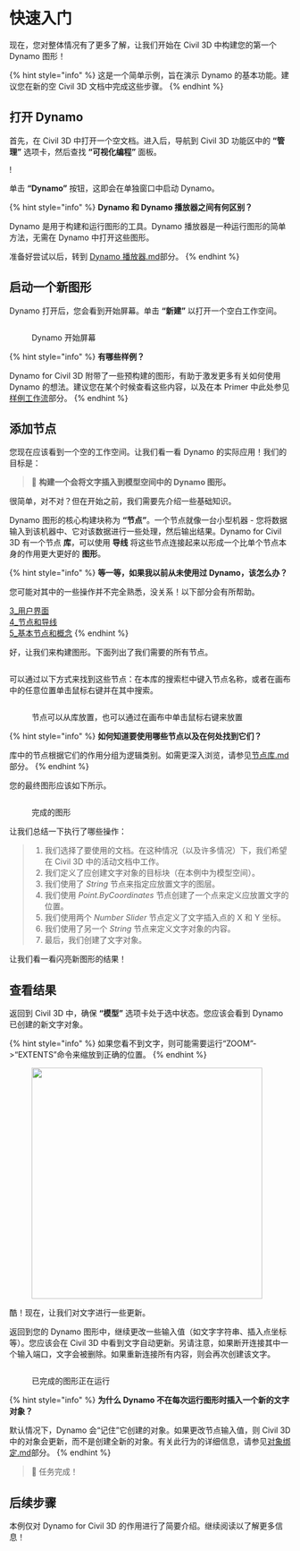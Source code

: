 # 快速入门

现在，您对整体情况有了更多了解，让我们开始在 Civil 3D 中构建您的第一个 Dynamo 图形！

{% hint style="info" %}
这是一个简单示例，旨在演示 Dynamo 的基本功能。建议您在新的空 Civil 3D 文档中完成这些步骤。
{% endhint %} 

## 打开 Dynamo

首先，在 Civil 3D 中打开一个空文档。进入后，导航到 Civil 3D 功能区中的 **“管理”** 选项卡，然后查找 **“可视化编程”** 面板。

\![](<../.gitbook/assets/image (7).png>)

单击 **“Dynamo”** 按钮，这即会在单独窗口中启动 Dynamo。

{% hint style="info" %}
 **Dynamo 和 Dynamo 播放器之间有何区别？**

Dynamo 是用于构建和运行图形的工具。Dynamo 播放器是一种运行图形的简单方法，无需在 Dynamo 中打开这些图形。

准备好尝试以后，转到 [Dynamo 播放器.md](dynamo-player.md "mention")部分。
{% endhint %} 

## 启动一个新图形

Dynamo 打开后，您会看到开始屏幕。单击 **“新建”** 以打开一个空白工作空间。

<figure><img src="../.gitbook/assets/c3d-start.png" alt=""><figcaption><p>Dynamo 开始屏幕</p></figcaption></figure>

{% hint style="info" %}
 **有哪些样例？**

Dynamo for Civil 3D 附带了一些预构建的图形，有助于激发更多有关如何使用 Dynamo 的想法。建议您在某个时候查看这些内容，以及在本 Primer 中此处参见[样例工作流](sample-workflows/ "mention")部分。
{% endhint %} 

## 添加节点

您现在应该看到一个空的工作空间。让我们看一看 Dynamo 的实际应用！我们的目标是：

>  :dart: **构建一个会将文字插入到模型空间中的 Dynamo 图形。**

很简单，对不对？但在开始之前，我们需要先介绍一些基础知识。

Dynamo 图形的核心构建块称为 **“节点”**。一个节点就像一台小型机器 - 您将数据输入到该机器中、它对该数据进行一些处理，然后输出结果。Dynamo for Civil 3D 有一个节点 **库**，可以使用 **导线** 将这些节点连接起来以形成一个比单个节点本身的作用更大更好的 **图形**。

{% hint style="info" %}
 **等一等，如果我以前从未使用过 Dynamo，该怎么办？**

您可能对其中的一些操作并不完全熟悉，没关系！以下部分会有所帮助。

[3_用户界面](../3\_user\_interface/ "mention")\
 [4_节点和导线](../4\_nodes\_and\_wires/ "mention")\
 [5_基本节点和概念](../5\_essential\_nodes\_and\_concepts/ "mention")
{% endhint %} 

好，让我们来构建图形。下面列出了我们需要的所有节点。

<figure><img src="../.gitbook/assets/c3d-create-text-node-list.png" alt=""><figcaption></figcaption></figure>

可以通过以下方式来找到这些节点：在本库的搜索栏中键入节点名称，或者在画布中的任意位置单击鼠标右键并在其中搜索。

<figure><img src="../.gitbook/assets/c3d-create-text-node-placement.gif" alt=""><figcaption><p>节点可以从库放置，也可以通过在画布中单击鼠标右键来放置</p></figcaption></figure>

{% hint style="info" %}
 **如何知道要使用哪些节点以及在何处找到它们？**

库中的节点根据它们的作用分组为逻辑类别。如需更深入浏览，请参见[节点库.md](node-library.md "mention")部分。
{% endhint %} 

您的最终图形应该如下所示。

<figure><img src="../.gitbook/assets/c3d-text-create-final (2).png" alt=""><figcaption><p>完成的图形</p></figcaption></figure>

让我们总结一下执行了哪些操作：

> 1. 我们选择了要使用的文档。在这种情况（以及许多情况）下，我们希望在 Civil 3D 中的活动文档中工作。
> 2. 我们定义了应创建文字对象的目标块（在本例中为模型空间）。
> 3. 我们使用了 _String_ 节点来指定应放置文字的图层。
> 4. 我们使用 _Point.ByCoordinates_ 节点创建了一个点来定义应放置文字的位置。
> 5. 我们使用两个 _Number Slider_ 节点定义了文字插入点的 X 和 Y 坐标。
> 6. 我们使用了另一个 _String_ 节点来定义文字对象的内容。
> 7. 最后，我们创建了文字对象。

让我们看一看闪亮新图形的结果！

## 查看结果

返回到 Civil 3D 中，确保 **“模型”** 选项卡处于选中状态。您应该会看到 Dynamo 已创建的新文字对象。

{% hint style="info" %}
如果您看不到文字，则可能需要运行“ZOOM”->“EXTENTS”命令来缩放到正确的位置。
{% endhint %} 

<figure><img src="../.gitbook/assets/c3d-create-text-result.png" alt="" width="413"><figcaption></figcaption></figure>

酷！现在，让我们对文字进行一些更新。

返回到您的 Dynamo 图形中，继续更改一些输入值（如文字字符串、插入点坐标等）。您应该会在 Civil 3D 中看到文字自动更新。另请注意，如果断开连接其中一个输入端口，文字会被删除。如果重新连接所有内容，则会再次创建该文字。

<div data-full-width="false">

<figure><img src="../.gitbook/assets/c3d-create-text.gif" alt=""><figcaption><p>已完成的图形正在运行</p></figcaption></figure>

</div>

{% hint style="info" %}
 **为什么 Dynamo 不在每次运行图形时插入一个新的文字对象？**

默认情况下，Dynamo 会“记住”它创建的对象。如果更改节点输入值，则 Civil 3D 中的对象会更新，而不是创建全新的对象。有关此行为的详细信息，请参见[对象绑定.md](advanced-topics/object-binding.md "mention")部分。
{% endhint %} 

> :tada: 任务完成！

## 后续步骤

本例仅对 Dynamo for Civil 3D 的作用进行了简要介绍。继续阅读以了解更多信息！
